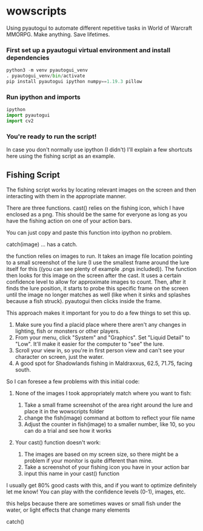 # wowscripts
Using pyautogui to automate different repetitive tasks in World of Warcraft MMORPG. Make anything. Save lifetimes.

### First set up a pyautogui virtual environment and install dependencies

```python
python3 -m venv pyautogui_venv
. pyautogui_venv/bin/activate
pip install pyautogui ipython numpy==1.19.3 pillow
```
### Run ipython and imports

```python
ipython
import pyautogui
import cv2
```

### You're ready to run the script!
In case you don't normally use ipython (I didn't) I'll explain a few shortcuts here using the fishing script as an example.

## Fishing Script
The fishing script works by locating relevant images on the screen and then interacting with them in the appropriate manner. 

There are three functions. cast() relies on the fishing icon, which I have enclosed as a png. This should be the same for everyone as long as you have the fishing action on one of your action bars.

You can just copy and paste this function into ipython no problem.

catch(image) ... has a catch.

the function relies on images to run. It takes an image file location pointing to a small screenshot of the lure (I use the smallest frame around the lure itself for this ((you can see plenty of example .pngs included)). The function then looks for this image on the screen after the cast. It uses a certain confidence level to allow for approximate images to count. Then, after it finds the lure position, it starts to probe this specific frame on the screen until the image no longer matches as well (like when it sinks and splashes because a fish struck). pyautogui then clicks inside the frame. 

This approach makes it important for you to do a few things to set this up.

1. Make sure you find a placid place where there aren't any changes in lighting, fish or monsters or other players.
1. From your menu, click "System" and "Graphics". Set "Liquid Detail" to "Low". It'll make it easier for the computer to "see" the lure.
1. Scroll your view in, so you're in first person view and can't see your character on screen, just the water.
1. A good spot for Shadowlands fishing in Maldraxxus, 62.5, 71.75, facing south.

So I can foresee a few problems with this initial code:

1. None of the images I took appropriately match where you want to fish: 
    1. Take a small frame screenshot of the area right around the lure and place it in the wowscripts folder
    1. change the fish(image) command at bottom to reflect your file name
    1. Adjust the counter in fish(image) to a smaller number, like 10, so you can do a trial and see how it works

1. Your cast() function doesn't work:
    1. The images are based on my screen size, so there might be a problem if your monitor is quite different than mine. 
    1. Take a screenshot of your fishing icon you have in your action bar
    1. input this name in your cast() function
  
I usually get 80% good casts with this, and if you want to optimize definitely let me know! You can play with the confidence levels (0-1), images, etc. 



this helps because there are sometimes waves or small fish under the water, or light effects that change many elements

catch()


